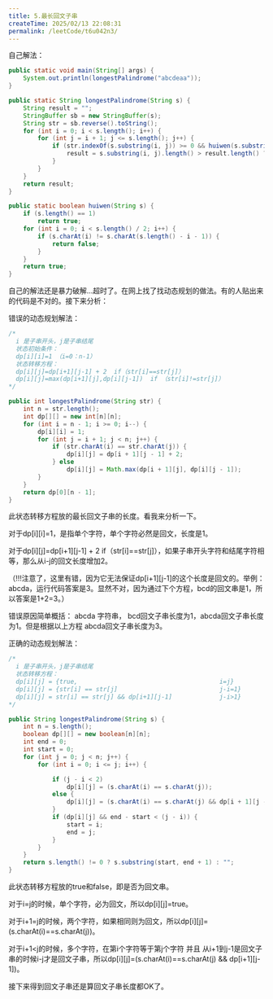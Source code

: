 ```yaml
---
title: 5.最长回文子串
createTime: 2025/02/13 22:08:31
permalink: /leetCode/t6u042n3/
---
```

自己解法：

```Java
public static void main(String[] args) {
    System.out.println(longestPalindrome("abcdeaa"));
}

public static String longestPalindrome(String s) {
    String result = "";
    StringBuffer sb = new StringBuffer(s);
    String str = sb.reverse().toString();
    for (int i = 0; i < s.length(); i++) {
        for (int j = i + 1; j <= s.length(); j++) {
            if (str.indexOf(s.substring(i, j)) >= 0 && huiwen(s.substring(i, j))) {
                result = s.substring(i, j).length() > result.length() ? s.substring(i, j) : result;
            }
        }
    }
    return result;
}

public static boolean huiwen(String s) {
    if (s.length() == 1)
        return true;
    for (int i = 0; i < s.length() / 2; i++) {
        if (s.charAt(i) != s.charAt(s.length() - i - 1)) {
            return false;
        }
    }
    return true;
}
```


自己的解法还是暴力破解...超时了。在网上找了找动态规划的做法。有的人贴出来的代码是不对的。接下来分析：

错误的动态规划解法：

```Java
/*
  i 是子串开头，j是子串结尾
  状态初始条件：
  dp[i][i]=1 （i=0：n-1）
  状态转移方程：
  dp[i][j]=dp[i+1][j-1] + 2  if（str[i]==str[j]）
  dp[i][j]=max(dp[i+1][j],dp[i][j-1])  if （str[i]!=str[j]）
*/

public int longestPalindrome(String str) {
    int n = str.length();
    int dp[][] = new int[n][n];
    for (int i = n - 1; i >= 0; i--) {
        dp[i][i] = 1;
        for (int j = i + 1; j < n; j++) {
            if (str.charAt(i) == str.charAt(j)) {
                dp[i][j] = dp[i + 1][j - 1] + 2;
            } else
                dp[i][j] = Math.max(dp[i + 1][j], dp[i][j - 1]);
        }
    }
    return dp[0][n - 1];
}
```


此状态转移方程放的最长回文子串的长度。看我来分析一下。

对于dp[i][i]=1，是指单个字符，单个字符必然是回文，长度是1。

对于dp[i][j]=dp[i+1][j-1] + 2 if（str[i]==str[j]），如果子串开头字符和结尾字符相等，那么从i-j的回文长度增加2。

（!!!注意了，这里有错，因为它无法保证dp[i+1][j-1]的这个长度是回文的。举例：abcda，运行代码答案是3。显然不对，因为通过下个方程，bcd的回文串是1，所以答案是1+2=3。）

错误原因简单概括： abcda 字符串， bcd回文子串长度为1，abcda回文子串长度为1。但是根据以上方程 abcda回文子串长度为3。

正确的动态规划解法：

```Java
/*
  i 是子串开头，j是子串结尾
  状态转移方程：
  dp[i][j] = {true,                                       i=j}
  dp[i][j] = {str[i] == str[j]                            j-i=1}
  dp[i][j] = str[i] == str[j] && dp[i+1][j-1]             j-i>1}
*/

public String longestPalindrome(String s) {
    int n = s.length();
    boolean dp[][] = new boolean[n][n];
    int end = 0;
    int start = 0;
    for (int j = 0; j < n; j++) {
        for (int i = 0; i <= j; i++) {

            if (j - i < 2)
                dp[i][j] = (s.charAt(i) == s.charAt(j));
            else {
                dp[i][j] = (s.charAt(i) == s.charAt(j) && dp[i + 1][j - 1]);
            }
            if (dp[i][j] && end - start < (j - i)) {
                start = i;
                end = j;
            }
        }
    }
    return s.length() != 0 ? s.substring(start, end + 1) : "";
}
```


此状态转移方程放的true和false，即是否为回文串。

对于i=j的时候，单个字符，必为回文，所以dp[i][j]=true。

对于i+1=j的时候，两个字符，如果相同则为回文，所以dp[i][j]=(s.charAt(i)==s.charAt(j))。

对于i+1<j的时候，多个字符，在第i个字符等于第j个字符 并且 从i+1到j-1是回文子串的时候i-j才是回文子串，所以dp[i][j]=(s.charAt(i)==s.charAt(j) && dp[i+1][j-1])。

接下来得到回文子串还是算回文子串长度都OK了。

